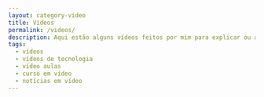 ```yaml
---
layout: category-video
title: Vídeos
permalink: /videos/
description: Aqui estão alguns vídeos feitos por mim para explicar ou abrir uma discussão sobre assuntos de tecnologia.
tags:
  - vídeos
  - vídeos de tecnologia
  - vídeo aulas
  - curso em vídeo
  - notícias em vídeo
---
```

